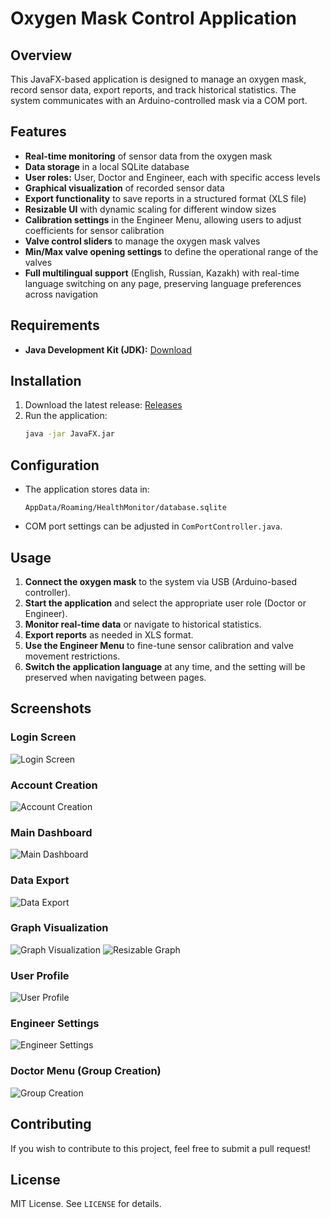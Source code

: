 # Oxygen Mask Control Application

## Overview

This JavaFX-based application is designed to manage an oxygen mask, record sensor data, export reports, and track historical statistics. The system communicates with an Arduino-controlled mask via a COM port.

## Features

- **Real-time monitoring** of sensor data from the oxygen mask
- **Data storage** in a local SQLite database
- **User roles:** User, Doctor and Engineer, each with specific access levels
- **Graphical visualization** of recorded sensor data
- **Export functionality** to save reports in a structured format (XLS file)
- **Resizable UI** with dynamic scaling for different window sizes
- **Calibration settings** in the Engineer Menu, allowing users to adjust coefficients for sensor calibration
- **Valve control sliders** to manage the oxygen mask valves
- **Min/Max valve opening settings** to define the operational range of the valves
- **Full multilingual support** (English, Russian, Kazakh) with real-time language switching on any page, preserving language preferences across navigation

## Requirements

- **Java Development Kit (JDK):** [Download](https://www.oracle.com/java/technologies/downloads/)

## Installation
1. Download the latest release: [Releases](https://github.com/Dmitriy10000/OxygenMaskControl/releases)
2. Run the application:
   ```sh
   java -jar JavaFX.jar
   ```

## Configuration

- The application stores data in:
  ```
  AppData/Roaming/HealthMonitor/database.sqlite
  ```
- COM port settings can be adjusted in `ComPortController.java`.

## Usage

1. **Connect the oxygen mask** to the system via USB (Arduino-based controller).
2. **Start the application** and select the appropriate user role (Doctor or Engineer).
3. **Monitor real-time data** or navigate to historical statistics.
4. **Export reports** as needed in XLS format.
5. **Use the Engineer Menu** to fine-tune sensor calibration and valve movement restrictions.
6. **Switch the application language** at any time, and the setting will be preserved when navigating between pages.

## Screenshots

### Login Screen
![Login Screen](./screenshots/login.png)

### Account Creation
![Account Creation](./screenshots/signup.png)

### Main Dashboard
![Main Dashboard](./screenshots/dashboard.png)

### Data Export
![Data Export](./screenshots/export.png)

### Graph Visualization
![Graph Visualization](./screenshots/graph1.png)
![Resizable Graph](./screenshots/graph2.png)

### User Profile
![User Profile](./screenshots/profile.png)

### Engineer Settings
![Engineer Settings](./screenshots/engineer.png)

### Doctor Menu (Group Creation)
![Group Creation](./screenshots/doctor.png)

## Contributing

If you wish to contribute to this project, feel free to submit a pull request!

## License

MIT License. See `LICENSE` for details.
